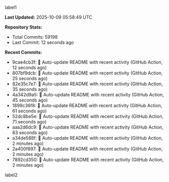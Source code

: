 
label1 
<!-- ACTIVITY_START -->
**Last Updated:** 2025-10-09 05:58:49 UTC

**Repository Stats:**
- Total Commits: 59198
- Last Commit: 12 seconds ago

**Recent Commits:**
- 9cae4cb3f: 🤖 Auto-update README with recent activity (GitHub Action, 12 seconds ago)
- 807bf9dcb: 🤖 Auto-update README with recent activity (GitHub Action, 25 seconds ago)
- 82e35c7e7: 🤖 Auto-update README with recent activity (GitHub Action, 35 seconds ago)
- 4a342d9a5: 🤖 Auto-update README with recent activity (GitHub Action, 45 seconds ago)
- 1899c36f8: 🤖 Auto-update README with recent activity (GitHub Action, 61 seconds ago)
- 52dc8be5e: 🤖 Auto-update README with recent activity (GitHub Action, 71 seconds ago)
- aaa2d6dc9: 🤖 Auto-update README with recent activity (GitHub Action, 83 seconds ago)
- a34de588f: 🤖 Auto-update README with recent activity (GitHub Action, 2 minutes ago)
- 2a400f897: 🤖 Auto-update README with recent activity (GitHub Action, 2 minutes ago)
- 7892cd350: 🤖 Auto-update README with recent activity (GitHub Action, 2 minutes ago)
<!-- ACTIVITY_END -->

label2
